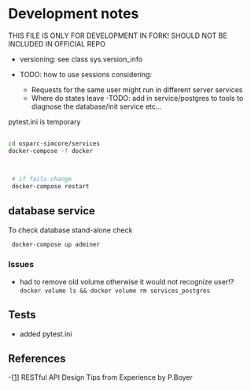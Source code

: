 # Development notes

THIS FILE IS ONLY FOR DEVELOPMENT IN FORK! SHOULD NOT BE INCLUDED IN OFFICIAL REPO


- versioning: see class sys.version_info

- TODO: how to use sessions considering:
  - Requests for the same user might run in different server services
  - Where do states leave
-TODO: add in service/postgres to tools to diagnose the database/init service etc...

pytest.ini is temporary

##

```bash
cd osparc-simcore/services
docker-compose -f docker



 # if fails change
 docker-compose restart

```



## database service

To check database stand-alone check
```bash
 docker-compose up adminer

```
### Issues

- had to remove old volume otherwise it would not recognize user!?  ``docker volume ls && docker volume rm services_postgres``


## Tests

- added pytest.ini




## References

-[[1]] RESTful API Design Tips from Experience by P.Boyer

[1]:https://medium.com/studioarmix/learn-restful-api-design-ideals-c5ec915a430f
